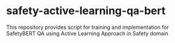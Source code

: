# safety-active-learning-qa-bert
This repository provides script for training and implementation for SafetyBERT QA using Active Learning Approach in Safety domain
